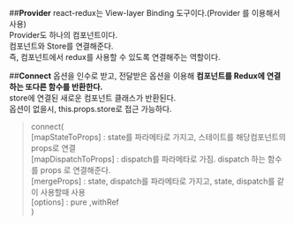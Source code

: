 ##**Provider**
react-redux는 View-layer Binding 도구이다.(Provider 를 이용해서 사용)<br>
Provider도 하나의 컴포넌트이다.<br>
컴포넌트와 Store를 연결해준다.<br>
즉, 컴포넌트에서 redux를 사용할 수 있도록 연결해주는 역할이다.<br>

##**Connect**
옵션을 인수로 받고, 전달받은 옵션을 이용해 <b>컴포넌트를 Redux에 연결하는 또다른 함수를 반환한다.</b><br>
store에 연결된 새로운 컴포넌트 클래스가 반환된다.<br>
옵션이 없을시, this.props.store로 접근 가능하다.<br>

>connect(<br>
>  [mapStateToProps] : state를 파라메타로 가지고, 스테이트를 해당컴포넌트의 props로 연결<br>
>  [mapDispatchToProps] : dispatch를 파라메타로 가짐. dispatch 하는 함수를 props 로 연결해준다.<br>
>  [mergeProps] : state, dispatch를 파라메타로 가지고, state, dispatch를 같이 사용할때 사용<br>
>  [options] : pure ,withRef<br>
>)<br>
